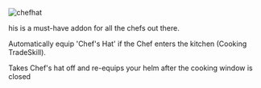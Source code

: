 ![chefhat](https://github.com/user-attachments/assets/940adee6-4d3f-4630-a770-80f2a1efa64f)

his is a must-have addon for all the chefs out there.

Automatically equip 'Chef's Hat' if the Chef enters the kitchen (Cooking TradeSkill).

Takes Chef's hat off and re-equips your helm after the cooking window is closed
